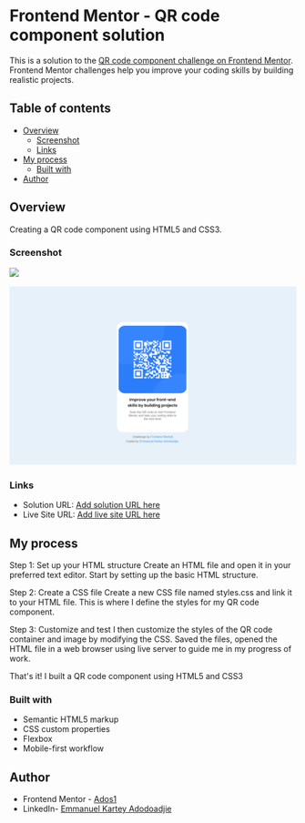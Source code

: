 # Frontend Mentor - QR code component solution

This is a solution to the [QR code component challenge on Frontend Mentor](https://www.frontendmentor.io/challenges/qr-code-component-iux_sIO_H). Frontend Mentor challenges help you improve your coding skills by building realistic projects.

## Table of contents

- [Overview](#overview)
  - [Screenshot](#screenshot)
  - [Links](#links)
- [My process](#my-process)
  - [Built with](#built-with)
- [Author](#author)

## Overview

Creating a QR code component using HTML5 and CSS3.

### Screenshot

![](./screenshot.jpg)

<img src="./images/qr%20code%20component%20site.png">

### Links

- Solution URL: [Add solution URL here](https://github.com/Ados1/QR-code-component.git)
- Live Site URL: [Add live site URL here](https://main.d1icgh17kka5kw.amplifyapp.com/)

## My process

Step 1:
Set up your HTML structure
Create an HTML file and open it in your preferred text editor. Start by setting up the basic HTML structure.

Step 2:
Create a CSS file
Create a new CSS file named styles.css and link it to your HTML file. This is where I define the styles for my QR code component.

Step 3:
Customize and test
I then customize the styles of the QR code container and image by modifying the CSS.
Saved the files, opened the HTML file in a web browser using live server to guide me in my progress of work.

That's it! I built a QR code component using HTML5 and CSS3

### Built with

- Semantic HTML5 markup
- CSS custom properties
- Flexbox
- Mobile-first workflow

## Author

- Frontend Mentor - [Ados1](https://www.frontendmentor.io/profile/Ados1)
- LinkedIn- [Emmanuel Kartey Adodoadjie](https://www.linkedin.com/in/emmanuel-adodoadjie)
